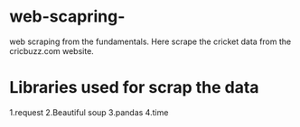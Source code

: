 # web-scapring-
web scraping from the fundamentals. Here scrape the cricket  data from the cricbuzz.com website. 
# Libraries used for scrap the data
1.request
2.Beautiful soup
3.pandas
4.time
